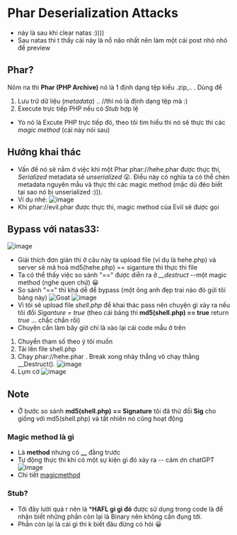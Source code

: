 # Phar Deserialization Attacks
- này là sau khi clear natas :))))
- Sau natas thì t thấy cái này là nổ não nhất nên làm một cái post nhỏ nhỏ để preview
## Phar?
Nôm na thì **Phar (PHP Archive)** nó là 1 định dạng tệp kiểu .zip,.. . Dùng để
1. Lưu trữ dữ liệu (*metadata*) .. //thì nó là định dạng tệp mà :)
2. Execute trực tiếp PHP nếu có *Stub* hợp lệ
- Yo nó là Excute PHP trực tiếp đó, theo tôi tìm hiểu thì nó sẽ thực thi các *magic method* (cái này nói sau)
## Hướng khai thác
- Vấn đề nó sẽ nằm ở việc khi một Phar phar://hehe.phar được thực thi, *Serialized* metadata sẽ *unserialized* :open_mouth:. Điều này có nghĩa ta có thể chèn metadata nguyên mẫu và thực thi các magic method (mặc dù đéo biết tại sao nó bị unserialized :))).
- Ví dụ nhé:
![image](https://github.com/user-attachments/assets/f8750545-aed0-48f7-b6fc-af9b5df00a92)
- Khi phar://evil.phar được thực thi, magic method của Evil sẽ được gọi
## Bypass với natas33:
  ![image](https://github.com/user-attachments/assets/65b08bc7-eb66-4a41-9de9-f1faff272207)
- Giải thích đơn giản thì ở câu này ta upload file (ví dụ là hehe.php) và server sẽ mã hoá md5(hehe.php) == siganture thì thực thi file
- Ta có thể thấy việc so sánh "==" được diễn ra ở *__destruct* --một magic method (nghe quen chứ) :grinning:
- So sánh "==" thì khá dễ để bypass (một ông anh đẹp trai nào đó gửi tôi bảng này) ![Goat](https://media.giphy.com/media/3o7abldj0b3rxrZUxW/giphy.gif)
  ![image](https://github.com/user-attachments/assets/adc75c58-b28f-48ea-87d7-dad3dc9bba46)
- Vì tôi sẽ upload file *shell.php* để khai thác pass nên chuyện gì xảy ra nếu tôi đổi *Siganture = true* (theo cái bảng thì **md5(shell.php) == true** return *true* ... chắc chắn rồi)
- Chuyện cần làm bây giờ chỉ là xào lại cái code mẫu ở trên
1. Chuyển tham số theo ý tôi muốn
2. Tải lên file shell.php
3. Chạy phar://hehe.phar . Break xong nhảy thẳng vô chạy thằng __Destruct().
   ![image](https://github.com/user-attachments/assets/f35f6202-d241-4e42-8d2f-bb4bf1be1667)
5. Lụm cờ
![image](https://github.com/user-attachments/assets/2f74ebb1-5d7c-41a3-8e86-206fba13b9fd)
## Note
- Ở bước so sánh  **md5(shell.php) == Signature** tôi đã thử đổi **Sig** cho giống với md5(shell.php) và tất nhiên nó cũng hoạt động
### Magic method là gì
- Là **method** nhưng có **__** đằng trước
- Tự động thực thi khi có một sự kiện gì đó xảy ra -- cảm ơn chatGPT
  ![image](https://github.com/user-attachments/assets/16b8fc1a-d893-4dc4-8f84-f1c02a8db760)
- Chi tiết [magicmethod](https://www.php.net/manual/en/language.oop5.magic.php)
### Stub?
- Tới đây lười quá r nên là ***HAFL gì gì đó** được sử dụng trong code là để nhận biết những phần còn lại là Binary nên không cần đụng tới.
- Phần còn lại là cái gì thì k biết đâu đừng có hỏi  :grinning:

  


 




